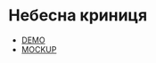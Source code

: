 # Небесна криниця

- [DEMO](https://podlesnyi-pavel.github.io/DigitalLab/)
- [MOCKUP](https://www.figma.com/file/0Mjd4q7CQ7Nh8HmyiykvYs/%D0%A2%D0%B5%D1%81%D1%82%D0%BE%D0%B2%D0%BE%D0%B5-%D0%B7%D0%B0%D0%B4%D0%B0%D0%BD%D0%B8%D0%B5-%E2%84%962?node-id=2%3A499)
